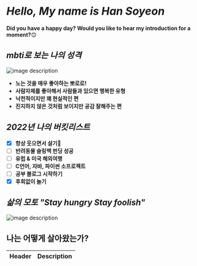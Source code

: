 # *Hello, My name is Han Soyeon* 
**Did you have a happy day? Would you like to hear my introduction for a moment?**:blush:

## *mbti로 보는 나의 성격*
![image description](https://user-images.githubusercontent.com/86066543/165083267-fe8d5d76-d126-449c-a1ec-7c737dd7ea7f.png)

- **노는 것을 매우 좋아하는 뽀로로!**
- **사람자체를 좋아해서 사람들과 있으면 행복한 유형**
- **낙천적이지만 꽤 현실적인 편**
- **진지하지 않은 것처럼 보이지만 공감 잘해주는 편**
    
## *2022년 나의 버킷리스트*
- [x] **항상 웃으면서 살기**:star2:
- [ ] **반려동물 슬링백 펀딩 성공**
- [ ] **유럽 & 미국 해외여행**
- [ ] **C언어, 자바, 파이썬 소프로젝트**
- [ ] **공부 블로그 시작하기**
- [x] **후회없이 놀기**

## *삶의 모토 "Stay hungry Stay foolish"*
![image description](https://user-images.githubusercontent.com/86066543/165087445-579fb3a5-df9c-466a-b831-37817511df08.gif)

## 나는 어떻게 살아왔는가?
|Header|Description|
|--|--|

